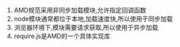1. AMD规范采用非同步加载模块,允许指定回调函数
2. node模块通常都位于本地,加载速度快,所以使用于同步加载
3. 浏览器环境下,模块需要请求获取,所以使用于异步加载
4. require.js是AMD的一个具体实现库
